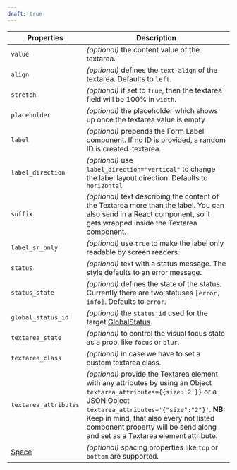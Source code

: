 ```yaml
---
draft: true
---
```


| Properties                                      | Description                                                                                                                                                                                                                                                                                                |
| ----------------------------------------------- | ---------------------------------------------------------------------------------------------------------------------------------------------------------------------------------------------------------------------------------------------------------------------------------------------------------- |
| `value`                                         | _(optional)_ the content value of the textarea.                                                                                                                                                                                                                                                            |
| `align`                                         | _(optional)_ defines the `text-align` of the textarea. Defaults to `left`.                                                                                                                                                                                                                                 |
| `stretch`                                       | _(optional)_ if set to `true`, then the textarea field will be 100% in `width`.                                                                                                                                                                                                                            |
| `placeholder`                                   | _(optional)_ the placeholder which shows up once the textarea value is empty                                                                                                                                                                                                                               |
| `label`                                         | _(optional)_ prepends the Form Label component. If no ID is provided, a random ID is created. textarea.                                                                                                                                                                                                    |
| `label_direction`                               | _(optional)_ use `label_direction="vertical"` to change the label layout direction. Defaults to `horizontal`                                                                                                                                                                                               |
| `suffix`                                        | _(optional)_ text describing the content of the Textarea more than the label. You can also send in a React component, so it gets wrapped inside the Textarea component.                                                                                                                                    |
| `label_sr_only`                                 | _(optional)_ use `true` to make the label only readable by screen readers.                                                                                                                                                                                                                                 |
| `status`                                        | _(optional)_ text with a status message. The style defaults to an error message.                                                                                                                                                                                                                           |
| `status_state`                                  | _(optional)_ defines the state of the status. Currently there are two statuses `[error, info]`. Defaults to `error`.                                                                                                                                                                                       |
| `global_status_id`                              | _(optional)_ the `status_id` used for the target [GlobalStatus](/uilib/components/global-status).                                                                                                                                                                                                          |
| `textarea_state`                                | _(optional)_ to control the visual focus state as a prop, like `focus` or `blur`.                                                                                                                                                                                                                          |
| `textarea_class`                                | _(optional)_ in case we have to set a custom textarea class.                                                                                                                                                                                                                                               |
| `textarea_attributes`                           | _(optional)_ provide the Textarea element with any attributes by using an Object `textarea_attributes={{size:'2'}}` or a JSON Object `textarea_attributes='{"size":"2"}'`. **NB:** Keep in mind, that also every not listed component property will be send along and set as a Textarea element attribute. |
| [Space](/uilib/components/space#tab-properties) | _(optional)_ spacing properties like `top` or `bottom` are supported.                                                                                                                                                                                                                                      |
